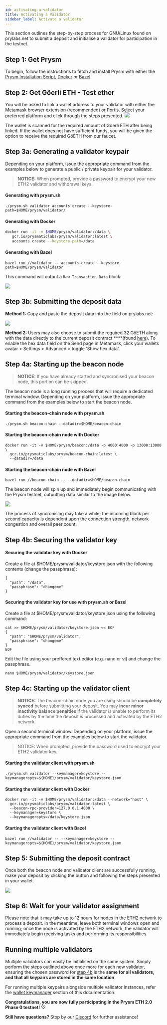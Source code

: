 ```yaml
---
id: activating-a-validator
title: Activating a Validator
sidebar_label: Activate a validator
---
```

This section outlines the step-by-step process for GNU/Linux found on prylabs.net to submit a deposit and initialise a validator for participation in the testnet.


## Step 1: Get Prysm

To begin, follow the instructions to fetch and install Prysm with either the [Prysm Installation Script](/docs/install/linux), [Docker](/docs/install/lin/docker) or [Bazel](/docs/install/lin/bazel).

## Step 2: Get Göerli ETH - Test ether

You will be asked to link a wallet address to your validator with either the [Metamask](https://metamask.io/) browser extension \(recommended\) or [Portis](https://portis.io). Select your preferred platform and click through the steps presented.
![](https://blobscdn.gitbook.com/v0/b/gitbook-28427.appspot.com/o/assets%2F-LRNnKRqTm4z1mzdDqDF%2F-LuJpxGKxOpat8TfDxPP%2F-Lua4msnLMulYW-XYrN_%2F2.png?alt=media&token=8268d6b5-97da-414a-9110-141a7aaeb3de)

The wallet is scanned for the required amount of Göerli ETH after being linked. If the wallet does not have sufficient funds, you will be given the option to receive the required GöETH from our faucet.

## Step 3a: Generating a validator keypair

Depending on your platform, issue the appropriate command from the examples below to generate a public / private keypair for your validator.

> **NOTICE:** When prompted, provide a password to encrypt your new ETH2 validator and withdrawal keys.

#### Generating with prysm.sh

```text
./prysm.sh validator accounts create --keystore-path=$HOME/prysm/validator/
```

#### Generating with Docker

```bash
docker run -it -v $HOME/prysm/validator:/data \
   gcr.io/prysmaticlabs/prysm/validator:latest \
   accounts create --keystore-path=/data 
```

#### Generating with Bazel

```text
bazel run //validator -- accounts create --keystore-path=$HOME/prysm/validator
```

This command will output a `Raw Transaction Data` block:

![](https://blobscdn.gitbook.com/v0/b/gitbook-28427.appspot.com/o/assets%2F-LRNnKRqTm4z1mzdDqDF%2F-LuJpxGKxOpat8TfDxPP%2F-Lua3OVmMOefnzXXvdGq%2F4.png?alt=media&token=96459a93-055c-4bf1-a0af-07a900d7b47f)

## Step 3b: Submitting the deposit data

**Method 1:** Copy and paste the deposit data into the field on prylabs.net:

![](https://blobscdn.gitbook.com/v0/b/gitbook-28427.appspot.com/o/assets%2F-LRNnKRqTm4z1mzdDqDF%2F-Lua_6kBgtyMjsJFCSPr%2F-Lua_XtevNAg0ybDIGfI%2F77.png?alt=media&token=ee25ea72-3436-455e-b28c-66471b5ddf88)

**Method 2:** Users may also choose to submit the required 32 GöETH along with the data directly to the current deposit contract ****\(found [here](https://prylabs.net/contract)\). To enable the hex data field on the Send page in Metamask, click your wallets avatar &gt; Settings &gt; Advanced &gt; toggle 'Show hex data'.

## Step 4a: Starting up the beacon node

> **NOTICE:** If you have already started and syncronised your beacon node, this portion can be skipped.

The beacon node is a long running process that will require a dedicated terminal window. Depending on your platform, issue the appropriate command from the examples below to start the beacon node.

#### Starting the beacon-chain node with prysm.sh

```text
./prysm.sh beacon-chain --datadir=$HOME/beacon-chain
```

#### Starting the beacon-chain node with Docker

```text
docker run -it -v $HOME/prysm/beacon:/data -p 4000:4000 -p 13000:13000 \
  gcr.io/prysmaticlabs/prysm/beacon-chain:latest \
  --datadir=/data
```

#### Starting the beacon-chain node with Bazel

```text
bazel run //beacon-chain -- --datadir=$HOME/beacon-chain
```

The beacon node will spin up and immediately begin communicating with the Prysm testnet, outputting data similar to the image below.

![](https://blobscdn.gitbook.com/v0/b/gitbook-28427.appspot.com/o/assets%2F-LRNnKRqTm4z1mzdDqDF%2F-Lua_6kBgtyMjsJFCSPr%2F-LuaaWo6lTgjk4e7WQ4p%2F9.png?alt=media&token=901b8c14-2a09-4365-bf63-1991c4996544)

The process of syncronising may take a while; the incoming block per second capacity is dependent upon the connection strength, network congestion and overall peer count.

## Step 4b: Securing the validator key

#### Securing the validator key with Docker

Create a file at $HOME/prysm/validator/keystore.json with the following contents (change the passphrase):

```
{
  "path": "/data",
  "passphrase": "changeme"
}
```

#### Securing the validator key for use with prysm.sh or Bazel

Create a file at $HOME/prysm/validator/keystore.json using the following command:

```
cat >> $HOME/prysm/validator/keystore.json << EOF
{
  "path": "$HOME/prysm/validator",
  "passphrase": "changeme"
}
EOF

```

Edit the file using your preffered text editor (e.g. nano or vi) and change the passphrase.

```
nano $HOME/prysm/validator/keystore.json
```

## Step 4c: Starting up the validator client

> **NOTICE:** The beacon-chain node you are using should be **completely synced** before submitting your deposit. You may **incur minor inactivity balance penalties** if the validator is unable to perform its duties by the time the deposit is processed and activated by the ETH2 network.

Open a second terminal window. Depending on your platform, issue the appropriate command from the examples below to start the validator.

> NOTICE: When prompted, provide the password used to encrypt your ETH2 validator key.

#### Starting the validator client with prysm.sh

```text
./prysm.sh validator --keymanager=keystore --keymanageropts=${HOME}/prysm/validator/keystore.json
```

#### Starting the validator client with Docker

```text
docker run -it -v $HOME/prysm/validator:/data --network="host" \
  gcr.io/prysmaticlabs/prysm/validator:latest \
  --beacon-rpc-provider=127.0.0.1:4000 \
  --keymanager=keystore \
  --keymanageropts=/data/keystore.json
```

#### Starting the validator client with Bazel

```text
bazel run //validator -- --keymanager=keystore --keymanageropts=${HOME}/prysm/validator/keystore.json
```

## Step 5: Submitting the deposit contract

Once both the beacon node and validator client are successfully running, make your deposit by clicking the button and following the steps presented in your wallet.

![](https://blobscdn.gitbook.com/v0/b/gitbook-28427.appspot.com/o/assets%2F-LRNnKRqTm4z1mzdDqDF%2F-LuJpxGKxOpat8TfDxPP%2F-Lua3RjIGSbGQbe7NrjZ%2F5.png?alt=media&token=0561a974-edf7-49f9-b225-8997982eb8e0)

## Step 6: Wait for your validator assignment

Please note that it may take up to 12 hours for nodes in the ETH2 network to process a deposit. In the meantime, leave both terminal windows open and running; once the node is activated by the ETH2 network, the validator will immediately begin receiving tasks and performing its responsibilities.

## Running multiple validators

Multiple validators can easily be initialised on the same system. Simply perform the steps outlined above once more for each new validator, ensuring the chosen password for [step 4b](activating-a-validator#step-4b-securing-the-validator-key) is the **same for all validators, and that all keypairs are stored in the same location**.

For running multiple keypairs alongside multiple validator instances, refer the [wallet keymanager](/docs/prysm-usage/wallet-keymanager) section of this documentation.

**Congratulations, you are now fully participating in the Prysm ETH 2.0 Phase 0 testnet!** ♡

**Still have questions?**  Stop by our [Discord](https://discord.gg/KSA7rPr) for further assistance!
